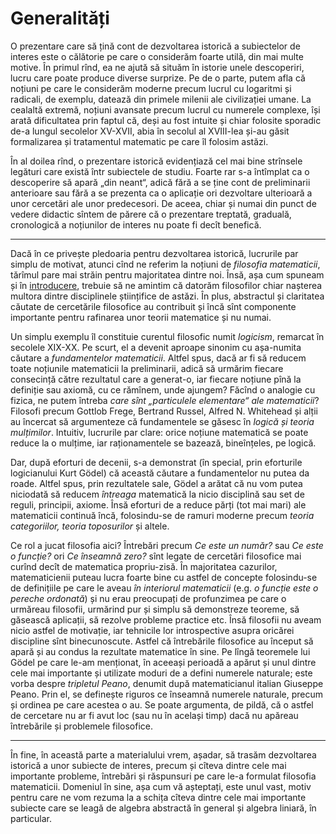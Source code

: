 # Generalități
O prezentare care să țină cont de dezvoltarea istorică a subiectelor de interes
este o călătorie pe care o considerăm foarte utilă, din mai multe motive.
În primul rînd, ea ne ajută să situăm în istorie unele descoperiri, lucru care
poate produce diverse surprize. Pe de o parte, putem afla că noțiuni pe care le considerăm
moderne precum lucrul cu logaritmi și radicali, de exemplu, datează din primele milenii
ale civilizației umane. La cealaltă extremă, noțiuni avansate precum lucrul cu numerele
complexe, își arată dificultatea prin faptul că, deși au fost intuite și chiar folosite
sporadic de-a lungul secolelor XV-XVII, abia în secolul al XVIII-lea și-au găsit formalizarea
și tratamentul matematic pe care îl folosim astăzi.

În al doilea rînd, o prezentare istorică evidențiază cel mai bine strînsele legături care
există într subiectele de studiu. Foarte rar s-a întîmplat ca o descoperire să apară
„din neant“, adică fără a se ține cont de preliminarii anterioare sau fără a se prezenta
ca o aplicație ori dezvoltare ulterioară a unor cercetări ale unor predecesori.
De aceea, chiar și numai din punct de vedere didactic sîntem de părere că o prezentare
treptată, graduală, cronologică a noțiunilor de interes nu poate fi decît benefică.

---

Dacă în ce privește pledoaria pentru dezvoltarea istorică, lucrurile par simplu de motivat,
atunci cînd ne referim la noțiuni de *filosofia matematicii*, tărîmul pare mai străin pentru
majoritatea dintre noi. Însă, așa cum spuneam și în [introducere](intro.md), trebuie să ne
amintim că datorăm filosofilor chiar nașterea multora dintre disciplinele științifice de astăzi.
În plus, abstractul și claritatea căutate de cercetările filosofice au contribuit și
încă sînt componente importante pentru rafinarea unor teorii matematice și nu numai.

Un simplu exemplu îl constituie curentul filosofic numit *logicism*, remarcat în secolele
XIX-XX. Pe scurt, el a devenit aproape sinonim cu așa-numita căutare a *fundamentelor matematicii*.
Altfel spus, dacă ar fi să reducem toate noțiunile matematicii la preliminarii, adică să
urmărim fiecare consecință către rezultatul care a generat-o, iar fiecare noțiune pînă la
definiție sau axiomă, cu ce rămînem, unde ajungem? Făcînd o analogie cu fizica, ne putem
întreba *care sînt „particulele elementare“ ale matematicii*? Filosofi precum Gottlob Frege,
Bertrand Russel, Alfred N. Whitehead și alții au încercat să argumenteze că fundamentele se
găsesc în *logică și teoria mulțimilor*. Intuitiv, lucrurile par clare: orice noțiune matematică
se poate reduce la o mulțime, iar raționamentele se bazează, bineînțeles, pe logică.

Dar, după eforturi de decenii, s-a demonstrat (în special, prin eforturile logicianului
Kurt Gödel) că această căutare a fundamentelor nu putea da roade. Altfel spus, prin rezultatele
sale, Gödel a arătat că nu vom putea niciodată să reducem *întreaga* matematică la nicio disciplină
sau set de reguli, principii, axiome. Însă eforturi de a reduce părți (tot mai mari) ale matematicii
continuă încă, folosindu-se de ramuri moderne precum *teoria categoriilor, teoria toposurilor* și altele.

Ce rol a jucat filosofia aici? Întrebări precum *Ce este un număr?* sau *Ce este o funcție?* ori
*Ce înseamnă zero?* sînt legate de cercetări filosofice mai curînd decît de matematica propriu-zisă.
În majoritatea cazurilor, matematicienii puteau lucra foarte bine cu astfel de concepte folosindu-se
de definițiile pe care le aveau *în interiorul matematicii* (e.g. *o funcție este o pereche ordonată*)
și nu erau preocupați de profunzimea pe care o urmăreau filosofii, urmărind pur și simplu să demonstreze
teoreme, să găsească aplicații, să rezolve probleme practice etc. Însă filosofii nu aveam nicio astfel
de motivație, iar tehnicile lor introspective asupra oricărei discipline sînt binecunoscute.
Astfel că întrebările filosofice au început să apară și au condus la rezultate matematice în sine.
Pe lîngă teoremele lui Gödel pe care le-am menționat, în aceeași perioadă a apărut și unul dintre
cele mai importante și utilizate moduri de a defini numerele naturale; este vorba despre *tripletul Peano*,
denumit după matematicianul italian Giuseppe Peano. Prin el, se definește riguros ce înseamnă
numerele naturale, precum și ordinea pe care acestea o au. Se poate argumenta, de pildă, că o astfel
de cercetare nu ar fi avut loc (sau nu în același timp) dacă nu apăreau întrebările și problemele filosofice.

--- 

În fine, în această parte a materialului vrem, așadar, să trasăm dezvoltarea istorică a unor subiecte de
interes, precum și cîteva dintre cele mai importante probleme, întrebări și răspunsuri pe care le-a
formulat filosofia matematicii. Domeniul în sine, așa cum vă așteptați, este unul vast, motiv pentru
care ne vom rezuma la a schița cîteva dintre cele mai importante subiecte care se leagă de algebra
abstractă în general și algebra liniară, în particular.
